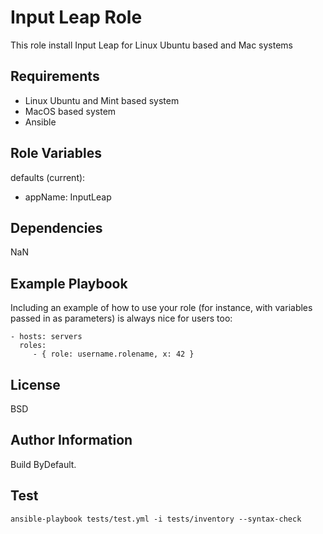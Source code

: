 Input Leap Role
=========

This role install Input Leap for Linux Ubuntu based and Mac systems

Requirements
------------

- Linux Ubuntu and Mint based system
- MacOS based system
- Ansible

Role Variables
--------------

defaults (current):
- appName: InputLeap

Dependencies
------------

NaN

Example Playbook
----------------

Including an example of how to use your role (for instance, with variables passed in as parameters) is always nice for users too:

    - hosts: servers
      roles:
         - { role: username.rolename, x: 42 }

License
-------

BSD

Author Information
------------------

Build ByDefault.

Test
----

``ansible-playbook tests/test.yml -i tests/inventory --syntax-check``
